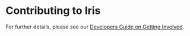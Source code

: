 # Contributing to Iris

For further details, please see our [Developers Guide on Getting Involved](https://scitools-iris.readthedocs.io/en/stable/developers_guide/contributing_getting_involved.html).
